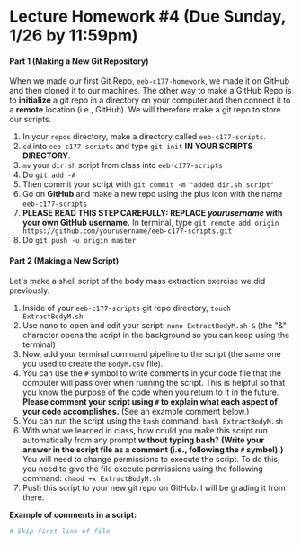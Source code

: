 # Lecture Homework #4 (Due Sunday, 1/26 by 11:59pm)
#### Part 1 (Making a New Git Repository)
When we made our first Git Repo, `eeb-c177-homework`, we made it on GitHub and then cloned it to our machines. The other way to make a GitHub Repo is to **initialize** a git repo in a directory on your computer and then connect it to a **remote** location (i.e., GitHub). We will therefore make a git repo to store our scripts.

1. In your `repos` directory, make a directory called `eeb-c177-scripts`.
2. `cd` into `eeb-c177-scripts` and type `git init` **IN YOUR SCRIPTS DIRECTORY**.
3. `mv` your `dir.sh` script from class into `eeb-c177-scripts`
4. Do `git add -A`
5. Then commit your script with `git commit -m "added dir.sh script"`
6. Go on **GitHub** and make a new repo using the plus icon with the name `eeb-c177-scripts`
7. **PLEASE READ THIS STEP CAREFULLY: REPLACE _yourusername_ with your own GitHub username.** In terminal, type `git remote add origin https://github.com/yourusername/eeb-c177-scripts.git`
8. Do `git push -u origin master`

#### Part 2 (Making a New Script)
Let's make a shell script of the body mass extraction exercise we did previously.

1. Inside of your `eeb-c177-scripts` git repo directory, `touch ExtractBodyM.sh`
2. Use nano to open and edit your script: `nano ExtractBodyM.sh &` (the "&" character opens the script in the background so you can keep using the terminal)
3. Now, add your terminal command pipeline to the script (the same one you used to create the `BodyM.csv` file).
4. You can use the `#` symbol to write comments in your code file that the computer will pass over when running the script. This is helpful so that you know the purpose of the code when you return to it in the future. **Please comment your script using `#` to explain what each aspect of your code accomplishes.** (See an example comment below.)
5. You can run the script using the `bash` command. `bash ExtractBodyM.sh`
6. With what we learned in class, how could you make this script run automatically from any prompt **without typing bash**? **(Write your answer in the script file as a comment (i.e., following the `#` symbol).)** You will need to change permissions to execute the script. To do this, you need to give the file execute permissions using the following command: `chmod +x ExtractBodyM.sh`
7. Push this script to your new git repo on GitHub. I will be grading it from there.

**Example of comments in a script:**
```bash
# Skip first line of file
```